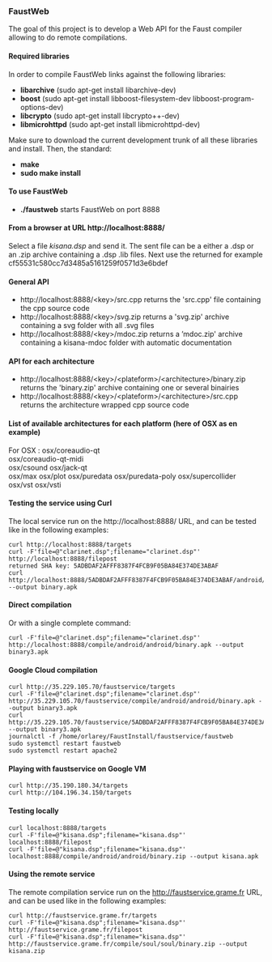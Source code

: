 
### FaustWeb ###

The goal of this project is to develop a Web API for the Faust compiler allowing to do remote compilations.

#### Required libraries ####

In order to compile FaustWeb links against the following libraries:

 - **libarchive** (sudo apt-get install libarchive-dev)
 - **boost** (sudo apt-get install libboost-filesystem-dev  libboost-program-options-dev)
 - **libcrypto** (sudo apt-get install libcrypto++-dev)
 - **libmicrohttpd** (sudo apt-get install libmicrohttpd-dev)

Make sure to download the current development trunk of all these libraries and install. Then, the standard:

 - **make**
 - **sudo make install**

#### To use FaustWeb ####

 - **./faustweb** starts FaustWeb on port 8888

#### From a browser at URL http://localhost:8888/ ####

Select a file *kisana.dsp* and send it. The sent file can be a either a .dsp or an .zip archive containing a .dsp .lib files. Next use the returned <key> for example cf55531c580cc7d3485a5161259f0571d3e6bdef

#### General API ####

 - http://localhost:8888/<key\>/src.cpp returns the 'src.cpp' file containing the cpp source code 
 - http://localhost:8888/<key\>/svg.zip returns a 'svg.zip' archive containing a svg folder with all .svg files
 - http://localhost:8888/<key\>/mdoc.zip returns a ’mdoc.zip' archive  containing a kisana-mdoc folder with automatic documentation

#### API for each architecture ####

 - http://localhost:8888/<key\>/\<plateform\>/\<architecture\>/binary.zip returns the 'binary.zip' archive containing one or several binairies
 - http://localhost:8888/<key\>/\<plateform\>/\<architecture\>/src.cpp	returns the architecture wrapped cpp source code 

#### List of available architectures for each platform (here of OSX as en example) ####

For OSX :
 osx/coreaudio-qt	
 osx/coreaudio-qt-midi  
 osx/csound
 osx/jack-qt    
 osx/max
 osx/plot
 osx/puredata
 osx/puredata-poly
 osx/supercollider	
 osx/vst
 osx/vsti

#### Testing the service using Curl ####

The local service run on the http://localhost:8888/ URL, and can be tested like in the following examples:

	curl http://localhost:8888/targets
	curl -F'file=@"clarinet.dsp";filename="clarinet.dsp"'  http://localhost:8888/filepost
	returned SHA key: 5ADBDAF2AFFF8387F4FCB9F05BA84E374DE3ABAF
	curl http://localhost:8888/5ADBDAF2AFFF8387F4FCB9F05BA84E374DE3ABAF/android/smartkeyb/binary.apk --output binary.apk

#### Direct compilation

Or with a single complete command:

	curl -F'file=@"clarinet.dsp";filename="clarinet.dsp"'  http://localhost:8888/compile/android/android/binary.apk --output binary3.apk

#### Google Cloud compilation

	curl http://35.229.105.70/faustservice/targets
	curl -F'file=@"clarinet.dsp";filename="clarinet.dsp"' http://35.229.105.70/faustservice/compile/android/android/binary.apk --output binary3.apk
	curl http://35.229.105.70/faustservice/5ADBDAF2AFFF8387F4FCB9F05BA84E374DE3ABAF/android/android/binary.apk --output binary3.apk
	journalctl -f /home/orlarey/FaustInstall/faustservice/faustweb
	sudo systemctl restart faustweb
	sudo systemctl restart apache2

#### Playing with faustservice on Google VM

	curl http://35.190.180.34/targets
	curl http://104.196.34.150/targets

#### Testing locally

	curl localhost:8888/targets
	curl -F'file=@"kisana.dsp";filename="kisana.dsp"' localhost:8888/filepost
	curl -F'file=@"kisana.dsp";filename="kisana.dsp"' localhost:8888/compile/android/android/binary.zip --output kisana.apk

#### Using the remote service

The remote compilation service run on the http://faustservice.grame.fr URL, and can be used like in the following examples:

    curl http://faustservice.grame.fr/targets
    curl -F'file=@"kisana.dsp";filename="kisana.dsp"' http://faustservice.grame.fr/filepost
    curl -F'file=@"kisana.dsp";filename="kisana.dsp"' http://faustservice.grame.fr/compile/soul/soul/binary.zip --output kisana.zip

